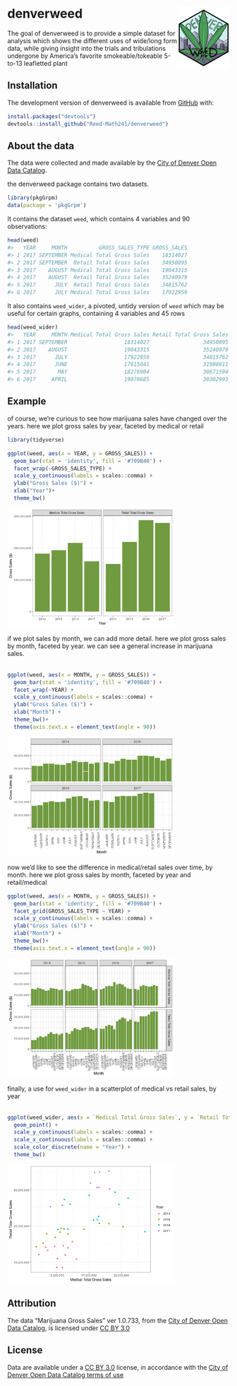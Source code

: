 
<!-- README.md is generated from README.Rmd. Please edit that file -->

<!-- You'll still need to render `README.Rmd` regularly, to keep `README.md` up-to-date. `devtools::build_readme()` is handy for this.  -->

# denverweed <img src='man/figures/weedhexnoface.JPG' align="right" height="138.5" /></a>

<!-- badges: start -->

<!-- badges: end -->

The goal of denverweed is to provide a simple dataset for analysis which
shows the different uses of wide/long form data, while giving insight
into the trials and tribulations undergone by America’s favorite
smokeable/tokeable 5-to-13 leafletted plant

## Installation

The development version of denverweed is available from
[GitHub](https://github.com/) with:

``` r
install.packages("devtools")
devtools::install_github("Reed-Math241/denverweed")
```

## About the data

The data were collected and made available by the [City of Denver Open
Data Catalog](http://data.denvergov.org).

the denverweed package contains two datasets.

``` r
library(pkgGrpm)
data(package = 'pkgGrpm')
```

It contains the dataset `weed`, which contains 4 variables and 90
observations:

``` r
head(weed)
#>   YEAR     MONTH          GROSS_SALES_TYPE GROSS_SALES
#> 1 2017 SEPTEMBER Medical Total Gross Sales    18314027
#> 2 2017 SEPTEMBER  Retail Total Gross Sales    34950895
#> 3 2017    AUGUST Medical Total Gross Sales    19043315
#> 4 2017    AUGUST  Retail Total Gross Sales    35240979
#> 5 2017      JULY  Retail Total Gross Sales    34815762
#> 6 2017      JULY Medical Total Gross Sales    17922959
```

It also contains `weed_wider`, a pivoted, untidy version of `weed` which
may be useful for certain graphs, containing 4 variables and 45 rows

``` r
head(weed_wider)
#>   YEAR     MONTH Medical Total Gross Sales Retail Total Gross Sales
#> 1 2017 SEPTEMBER                  18314027                 34950895
#> 2 2017    AUGUST                  19043315                 35240979
#> 3 2017      JULY                  17922959                 34815762
#> 4 2017      JUNE                  17615041                 31908811
#> 5 2017       MAY                  18276904                 30671594
#> 6 2017     APRIL                  19070685                 30302993
```

## Example

of course, we’re curious to see how marijuana sales have changed over
the years. here we plot gross sales by year, faceted by medical or
retail

``` r
library(tidyverse)
```

``` r
ggplot(weed, aes(x = YEAR, y = GROSS_SALES)) + 
  geom_bar(stat = 'identity', fill = '#709B40') +
  facet_wrap(~GROSS_SALES_TYPE) +
  scale_y_continuous(labels = scales::comma) + 
  ylab("Gross Sales ($)") + 
  xlab("Year")+
  theme_bw()
```

<img src="man/figures/README-unnamed-chunk-7-1.png" width="75%" />

if we plot sales by month, we can add more detail. here we plot gross
sales by month, faceted by year. we can see a general increase in
marijuana sales.

``` r

ggplot(weed, aes(x = MONTH, y = GROSS_SALES)) + 
  geom_bar(stat = 'identity', fill = '#709B40') +
  facet_wrap(~YEAR) +
  scale_y_continuous(labels = scales::comma) +
  ylab("Gross Sales ($)") + 
  xlab("Month") +
  theme_bw()+
  theme(axis.text.x = element_text(angle = 90))
```

<img src="man/figures/README-unnamed-chunk-8-1.png" width="75%" />

now we’d like to see the difference in medical/retail sales over time,
by month. here we plot gross sales by month, faceted by year and
retail/medical

``` r
ggplot(weed, aes(x = MONTH, y = GROSS_SALES)) + 
  geom_bar(stat = 'identity', fill = '#709B40') +
  facet_grid(GROSS_SALES_TYPE ~ YEAR) +
  scale_y_continuous(labels = scales::comma) + 
  ylab("Gross Sales ($)") + 
  xlab("Month") +
  theme_bw()+
  theme(axis.text.x = element_text(angle = 90))
```

<img src="man/figures/README-unnamed-chunk-9-1.png" width="75%" />

finally, a use for `weed_wider` in a scatterplot of medical vs retail
sales, by year

``` r

ggplot(weed_wider, aes(x = `Medical Total Gross Sales`, y = `Retail Total Gross Sales`, color = YEAR)) +
  geom_point() +
  scale_y_continuous(labels = scales::comma) +
  scale_x_continuous(labels = scales::comma) +
  scale_color_discrete(name = "Year") +
  theme_bw()
```

<img src="man/figures/README-unnamed-chunk-10-1.png" width="75%" />

## Attribution

The data “Marijuana Gross Sales” ver 1.0.733, from the [City of Denver
Open Data Catalog](http://data.denvergov.org), is licensed under [CC
BY 3.0](http://creativecommons.org/licenses/by/3.0/)

## License

Data are available under a [CC
BY 3.0](http://creativecommons.org/licenses/by/3.0/) license, in
accordance with the [City of Denver Open Data Catalog terms of
use](https://www.denvergov.org/opendata/termsofuse)
